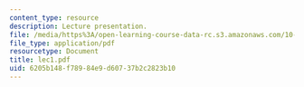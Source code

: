 ```yaml
---
content_type: resource
description: Lecture presentation.
file: /media/https%3A/open-learning-course-data-rc.s3.amazonaws.com/10-571j-atmospheric-physics-and-chemistry-spring-2006/6205b148f78984e9d60737b2c2823b10_lec1.pdf
file_type: application/pdf
resourcetype: Document
title: lec1.pdf
uid: 6205b148-f789-84e9-d607-37b2c2823b10
---
```

